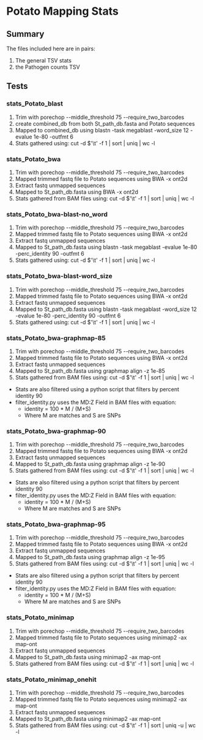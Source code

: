 # Potato Mapping Stats

## Summary

The files included here are in pairs:

1) The general TSV stats
2) the Pathogen counts TSV

## Tests

### stats_Potato_blast

1) Trim with porechop --middle_threshold 75 --require_two_barcodes
2) create combined_db from both St_path_db.fasta and Potato sequences
3) Mapped to combined_db using blastn -task megablast -word_size 12 -evalue 1e-80 -outfmt 6
4) Stats gathered using: cut -d $'\t' -f 1 | sort | uniq | wc -l


### stats_Potato_bwa

1) Trim with porechop --middle_threshold 75 --require_two_barcodes
2) Mapped trimmed fastq file to Potato sequences using BWA -x ont2d
3) Extract fastq unmapped sequences
4) Mapped to St_path_db.fasta using BWA -x ont2d
5) Stats gathered from BAM files using: cut -d $'\t' -f 1 | sort | uniq | wc -l

### stats_Potato_bwa-blast-no_word

1) Trim with porechop --middle_threshold 75 --require_two_barcodes
2) Mapped trimmed fastq file to Potato sequences using BWA -x ont2d
3) Extract fastq unmapped sequences
4) Mapped to St_path_db.fasta using blastn -task megablast -evalue 1e-80 -perc_identity 90 -outfmt 6
5) Stats gathered using: cut -d $'\t' -f 1 | sort | uniq | wc -l

### stats_Potato_bwa-blast-word_size

1) Trim with porechop --middle_threshold 75 --require_two_barcodes
2) Mapped trimmed fastq file to Potato sequences using BWA -x ont2d
3) Extract fastq unmapped sequences
4) Mapped to St_path_db.fasta using blastn -task megablast -word_size 12 -evalue 1e-80 -perc_identity 90 -outfmt 6
5) Stats gathered using: cut -d $'\t' -f 1 | sort | uniq | wc -l

### stats_Potato_bwa-graphmap-85

1) Trim with porechop --middle_threshold 75 --require_two_barcodes
2) Mapped trimmed fastq file to Potato sequences using BWA -x ont2d
3) Extract fastq unmapped sequences
4) Mapped to St_path_db.fasta using graphmap align -z 1e-85
5) Stats gathered from BAM files using: cut -d $'\t' -f 1 | sort | uniq | wc -l

- Stats are also filtered using a python script that filters by percent identity 90
- filter_identity.py uses the MD:Z Field in BAM files with equation:
  - identity = 100 * M / (M+S)
  - Where M are matches and S are SNPs

### stats_Potato_bwa-graphmap-90

1) Trim with porechop --middle_threshold 75 --require_two_barcodes
2) Mapped trimmed fastq file to Potato sequences using BWA -x ont2d
3) Extract fastq unmapped sequences
4) Mapped to St_path_db.fasta using graphmap align -z 1e-90
5) Stats gathered from BAM files using: cut -d $'\t' -f 1 | sort | uniq | wc -l

- Stats are also filtered using a python script that filters by percent identity 90
- filter_identity.py uses the MD:Z Field in BAM files with equation:
  - identity = 100 * M / (M+S)
  - Where M are matches and S are SNPs

### stats_Potato_bwa-graphmap-95

1) Trim with porechop --middle_threshold 75 --require_two_barcodes
2) Mapped trimmed fastq file to Potato sequences using BWA -x ont2d
3) Extract fastq unmapped sequences
4) Mapped to St_path_db.fasta using graphmap align -z 1e-95
5) Stats gathered from BAM files using: cut -d $'\t' -f 1 | sort | uniq | wc -l

- Stats are also filtered using a python script that filters by percent identity 90
- filter_identity.py uses the MD:Z Field in BAM files with equation:
  - identity = 100 * M / (M+S)
  - Where M are matches and S are SNPs

### stats_Potato_minimap

1) Trim with porechop --middle_threshold 75 --require_two_barcodes
2) Mapped trimmed fastq file to Potato sequences using minimap2 -ax map-ont
3) Extract fastq unmapped sequences
4) Mapped to St_path_db.fasta using minimap2 -ax map-ont
5) Stats gathered from BAM files using: cut -d $'\t' -f 1 | sort | uniq | wc -l

### stats_Potato_minimap_onehit

1) Trim with porechop --middle_threshold 75 --require_two_barcodes
2) Mapped trimmed fastq file to Potato sequences using minimap2 -ax map-ont
3) Extract fastq unmapped sequences
4) Mapped to St_path_db.fasta using minimap2 -ax map-ont
5) Stats gathered from BAM files using: cut -d $'\t' -f 1 | sort | uniq -u | wc -l

